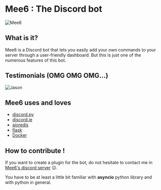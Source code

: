 # Mee6 : The Discord bot
![Mee6](http://mee6.xyz/static/img/meeseeks.png)

 ## What is it?
Mee6 is a Discord bot that lets you easily add your own commands to your server
through a user-friendly dashboard. But this is just one of the numerous features 
of this bot.

## Testimonials (OMG OMG OMG...)
![Jason](http://i.imgur.com/sXXQy61.png)

## Mee6 uses and loves

- [discord.py](https://github.com/Rapptz/discord.py)
- [discord.ie](https://github.com/qeled/discordie)
- [aioredis](https://github.com/aio-libs/aioredis)
- [flask](http://flask.pocoo.org)
- [Docker](https://www.docker.com/)

## How to contribute !

If you want to create a plugin for the bot, do not hesitate to contact me in 
[Mee6's discord server](https://discord.gg/0tOgeGSG9kVbtw7u) :wink:.

You have to be at least a little bit familiar with **asyncio** python library 
and with python in general.
